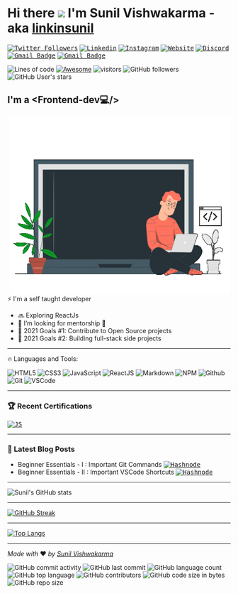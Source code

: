 <head>
  <meta name="google-site-verification" content="MGh7tcvU2S56_HPF2iV_mMveDk4FpnJ53AoX94aea-8" />
</head>

# Hi there <img src="https://media.giphy.com/media/hvRJCLFzcasrR4ia7z/giphy.gif" width="40px"> I'm Sunil Vishwakarma - aka [linkinsunil][linkedin] 
 
<!-- Social -->

<kbd>[![Twitter Followers](https://img.shields.io/twitter/follow/sunil?color=1DA1F2&logo=twitter&style=flat)](https://twitter.com/intent/follow?original_referer=https%3A%2F%2Fgithub.com%2Flinkinsunil&screen_name=officialskv)</kbd>
<kbd>[![Linkedin](https://img.shields.io/badge/-linknisunil-blue?style=flat&logo=linkedin&logoColor=white&link=https://www.linkedin.com/in/linkinsunil/)](https://www.linkedin.com/in/linkinsunil/)</kbd>
<kbd>[![Instagram](https://img.shields.io/badge/-linkinsunil-purple?style=flat&logo=instagram&logoColor=white&link=https://instagram.com/linkinsunil/)](https://instagram.com/linkinsunil)</kbd>
<kbd>[![Website](https://img.shields.io/badge/Portfolio%20Website-000000?style=flat&logo=About.me&logoColor=white)](https://linkinsunil.netlify.app)</kbd>
<kbd>[![Discord](https://img.shields.io/discord/308323056592486420?logo=discord)](https://discord.gg/5wH6MVwA)</kbd>
<kbd>[![Gmail Badge](https://img.shields.io/badge/-sunilnet4@gmail.com-c14438?style=flat&logo=gmail&logoColor=white&link=mailto:sunilnet4@gmail.com)](mailto:sunilnet4@gmail.com)</kbd>
<kbd>[![Gmail Badge](https://img.shields.io/badge/WorldOfCoders-2CA5E0?style=flat&logo=telegram&logoColor=white&link=https://t.me/worldofcoders)](https://t.me/worldofcoders)</kbd>

<!-- Github Profile -->

![Lines of code](https://img.shields.io/tokei/lines/github/linkinsunil/linkinsunil.github.io?label=lines-of-code)
[![Awesome](https://awesome.re/badge.svg)](https://awesome.re)
![visitors](https://visitor-badge.glitch.me/badge?page_id=linkinsunil.linkinsunil)
![GitHub followers](https://img.shields.io/github/followers/linkinsunil?style=social)
![GitHub User's stars](https://img.shields.io/github/stars/linkinsunil?affiliations=OWNER%2CCOLLABORATOR%2CORGANIZATION_MEMBER&style=social)

<!-- [![Website](https://img.shields.io/website?label=portfolio&style=&url=https%3A%2F%2Flinkinsunil.netlify.app)](https://linkinsunil.netlify.app) -->
<!-- ![GitHub labels](https://img.shields.io/github/labels/linkinsunil/linkinsunil/Help%20Wanted?color=%2384CC16) -->
<!-- ![GitHub followers](https://img.shields.io/github/followers/linkinsunil?style=social) -->

## I'm a <Frontend-dev💻/> 

<div align="top">
  <img align="right" src="/src/assets/home_anime.gif" width="500" height="400" />
</div>

⚡ I'm a self taught developer
- 🔜 Exploring ReactJs 
- 🚾 I’m looking for mentorship 🤝
- 🔂 2021 Goals #1: Contribute to Open Source projects
- 🔂 2021 Goals #2: Building full-stack side projects

---

🔥 Languages and Tools:
  
![HTML5](https://img.shields.io/badge/-HTML5-E34F26?logo=html5&logoColor=white)
![CSS3](https://img.shields.io/badge/-CSS3-1572B6?logo=css3&logoColor=white)
![JavaScript](https://img.shields.io/badge/JavaScript-323330?style=flat&logo=javascript&logoColor=F7DF1E)
![ReactJS](https://img.shields.io/badge/ReactJS-20232A?style=flat&logo=react&logoColor=61DAFB)
![Markdown](https://img.shields.io/badge/-Markdown-181717?logo=markdown&logoColor=white)
![NPM](https://img.shields.io/badge/-npm-CB3837?logo=npm&logoColor=white)
![Github](https://img.shields.io/badge/-Github-181717?logo=github&logoColor=white)
![Git](https://img.shields.io/badge/-Git-F05032?logo=git&logoColor=white)
![VSCode](https://img.shields.io/badge/-Visual%20Studio%20Code-0078d7?logo=visualstudiocode&logoColor=white)

---

### 🏆 Recent Certifications

<!-- CERTIFICATION:START -->
<kbd>[![JS](https://img.shields.io/badge/-FreeCodeCamp-0A0A23?logo=freecodecamp&logoColor=white)](https://www.freecodecamp.org/certification/linkinsunil/responsive-web-design)</kbd>

<!-- CERTIFICATION:END -->

<!-- ➡️ [more videos...](https://youtube.com/codestackr) -->

---

### 📕 Latest Blog Posts

<!-- BLOG-POST-LIST:START -->
- Beginner Essentials - I : Important Git Commands <kbd>[![Hashnode](https://img.shields.io/badge/-Hashnode-2962FF?logo=hashnode&logoColor=white)](https://linkinsunil.hashnode.dev/beginner-essentials-i-important-git-commands)</kbd>
- Beginner Essentials - II : Important VSCode Shortcuts <kbd>[![Hashnode](https://img.shields.io/badge/-Hashnode-2962FF?logo=hashnode&logoColor=white)](https://linkinsunil.hashnode.dev/beginner-essentials-ii-important-vscode-shortcuts)</kbd>
<!-- BLOG-POST-LIST:END -->

<!-- ➡️ [more blog posts...](https://codestackr.com) -->

---

![Sunil's GitHub stats](https://github-readme-stats.vercel.app/api?username=linkinsunil&hide=issues,contribs&show_icons=true&theme=radical)

---

[![GitHub Streak](http://github-readme-streak-stats.herokuapp.com?user=linkinsunil&theme=radical&date_format=M%20j%5B%2C%20Y%5D)](https://git.io/streak-stats)

---

[![Top Langs](https://github-readme-stats.vercel.app/api/top-langs/?username=linkinsunil&layout=compact)](https://github.com/linkinsunil/github-readme-stats)

---

<!-- Universal Repo Footer -->

*Made with* ❤ *by [Sunil Vishwakarma][linkedin]*

<!-- ![GitHub labels](https://img.shields.io/github/labels/linkinsunil/linkinsunil/This%20Repo?color=%2384CC16) -->
![GitHub commit activity](https://img.shields.io/github/commit-activity/m/linkinsunil/linkinsunil)
![GitHub last commit](https://img.shields.io/github/last-commit/linkinsunil/linkinsunil)
![GitHub language count](https://img.shields.io/github/languages/count/linkinsunil/linkinsunil)
![GitHub top language](https://img.shields.io/github/languages/top/linkinsunil/linkinsunil)
![GitHub contributors](https://img.shields.io/github/contributors-anon/linkinsunil/linkinsunil)
![GitHub code size in bytes](https://img.shields.io/github/languages/code-size/linkinsunil/linkinsunil)
![GitHub repo size](https://img.shields.io/github/repo-size/linkinsunil/linkinsunil)

[website]: https://linkinsunil.netlify.app
[twitter]: https://twitter.com/officialskv
[youtube]: https://youtube.com/
[instagram]: https://instagram.com/linkinsunil
[linkedin]: https://www.linkedin.com/in/linkinsunil/
[blog]: https://linkinsunil.netlify.app/blogs.html
